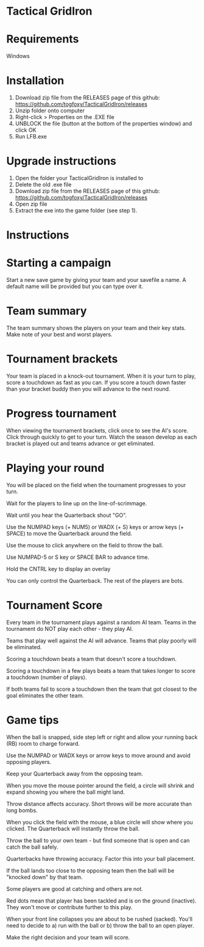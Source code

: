 # Tactical GridIron

Requirements
============

Windows

Installation
============

1. Download zip file from the RELEASES page of this github: 
    https://github.com/togfoxy/TacticalGridIron/releases
2. Unzip folder onto computer
3. Right-click > Properties on the .EXE file 
4. UNBLOCK the file (button at the bottom of the properties window) and click OK
5. Run LFB.exe

Upgrade instructions
====================

1. Open the folder your TacticalGridIron is installed to
2. Delete the old .exe file
3. Download zip file from the RELEASES page of this github:
    https://github.com/togfoxy/TacticalGridIron/releases
2. Open zip file
3. Extract the exe into the game folder (see step 1).

Instructions
============

Starting a campaign
===================

Start a new save game by giving your team and your savefile a name. A default name will be provided but you can type over it.

Team summary
============

The team summary shows the players on your team and their key stats. Make note of your best and worst players.

Tournament brackets
===================

Your team is placed in a knock-out tournament. When it is your turn to play, score a touchdown as fast as you can. If you score a touch down faster than your bracket buddy then you will advance to the next round.

Progress tournament
===================

When viewing the tournament brackets, click once to see the AI's score. Click through quickly to get to your turn. Watch the season develop as each bracket is played out and teams advance or get eliminated.

Playing your round
==================

You will be placed on the field when the tournament progresses to your turn.

Wait for the players to line up on the line-of-scrimmage.

Wait until you hear the Quarterback shout "GO".

Use the NUMPAD keys (+ NUM5) or WADX (+ S) keys or arrow keys (+ SPACE) to move the Quarterback around the field.

Use the mouse to click anywhere on the field to throw the ball.

Use NUMPAD-5 or S key or SPACE BAR to advance time.

Hold the CNTRL key to display an overlay

You can only control the Quarterback. The rest of the players are bots.

Tournament Score
================

Every team in the tournament plays against a random AI team. Teams in the tournament do NOT play each other - they play AI.

Teams that play well against the AI will advance. Teams that play poorly will be eliminated.

Scoring a touchdown beats a team that doesn't score a touchdown.

Scoring a touchdown in a few plays beats a team that takes longer to score a touchdown (number of plays).

If both teams fail to score a touchdown then the team that got closest to the goal eliminates the other team.

Game tips
=========

When the ball is snapped, side step left or right and allow your running back (RB) room to charge forward.

Use the NUMPAD or WADX keys or arrow keys to move around and avoid opposing players.

Keep your Quarterback away from the opposing team.

When you move the mouse pointer around the field, a circle will shrink and expand showing you where the ball might land. 

Throw distance affects accuracy. Short throws will be more accurate than long bombs.

When you click the field with the mouse, a blue circle will show where you clicked. The Quarterback will instantly throw the ball.

Throw the ball to your own team - but find someone that is open and can catch the ball safely.

Quarterbacks have throwing accuracy. Factor this into your ball placement.

If the ball lands too close to the opposing team then the ball will be "knocked down" by that team.

Some players are good at catching and others are not.

Red dots mean that player has been tackled and is on the ground (inactive). They won't move or contribute further to this play.

When your front line collapses you are about to be rushed (sacked). You'll need to decide to a) run with the ball or b) throw the ball to an open player.

Make the right decision and your team will score.




